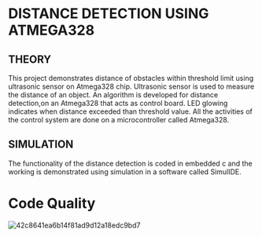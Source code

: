 # DISTANCE DETECTION USING ATMEGA328
## THEORY
This project demonstrates distance of obstacles within threshold limit using ultrasonic sensor on Atmega328 chip. Ultrasonic sensor is used to measure the distance of an object. An algorithm is developed for distance detection,on an Atmega328 that acts as control board. LED glowing indicates when distance exceeded than threshold value. All the activities of the control system are done on a microcontroller called Atmega328.
## SIMULATION
The functionality of the distance detection is coded in embedded c and the working is demonstrated using simulation in a software called SimulIDE.

# Code Quality
![42c8641ea6b14f81ad9d12a18edc9bd7](https://user-images.githubusercontent.com/101172144/164996582-bf10af67-c6d9-4140-a161-3455263f0f86.svg)
